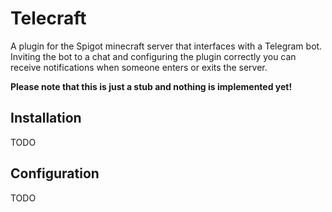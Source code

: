 # Telecraft

A plugin for the Spigot minecraft server that interfaces with a Telegram bot. Inviting the bot to a chat and configuring the plugin correctly you can receive notifications when someone enters or exits the server.

**Please note that this is just a stub and nothing is implemented yet!**

## Installation

TODO

## Configuration

TODO
